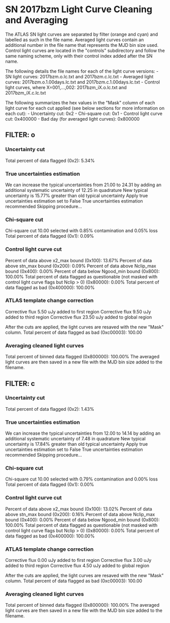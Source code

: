 # SN 2017bzm Light Curve Cleaning and Averaging

The ATLAS SN light curves are separated by filter (orange and cyan) and labelled as such in the file name. Averaged light curves contain an additional number in the file name that represents the MJD bin size used. Control light curves are located in the "controls" subdirectory and follow the same naming scheme, only with their control index added after the SN name.

The following details the file names for each of the light curve versions:
	- SN light curves: 2017bzm.o.lc.txt and 2017bzm.c.lc.txt
	- Averaged light curves: 2017bzm.o.1.00days.lc.txt and 2017bzm.c.1.00days.lc.txt
	- Control light curves, where X=001,...,002: 2017bzm_iX.o.lc.txt and 2017bzm_iX.c.lc.txt

The following summarizes the hex values in the "Mask" column of each light curve for each cut applied (see below sections for more information on each cut): 
	- Uncertainty cut: 0x2
	- Chi-square cut: 0x1
	- Control light curve cut: 0x400000
	- Bad day (for averaged light curves): 0x800000

## FILTER: o

### Uncertainty cut
Total percent of data flagged (0x2): 5.34%

### True uncertainties estimation
We can increase the typical uncertainties from 21.00 to 24.31 by adding an additional systematic uncertainty of 12.25 in quadrature
New typical uncertainty is 15.77% greater than old typical uncertainty
Apply true uncertainties estimation set to False
True uncertainties estimation recommended
Skipping procedure...

### Chi-square cut
Chi-square cut 10.00 selected with 0.85% contamination and 0.05% loss
Total percent of data flagged (0x1): 0.09%

### Control light curve cut
Percent of data above x2_max bound (0x100): 13.67%
Percent of data above stn_max bound (0x200): 0.09%
Percent of data above Nclip_max bound (0x400): 0.00%
Percent of data below Ngood_min bound (0x800): 100.00%
Total percent of data flagged as questionable (not masked with control light curve flags but Nclip > 0) (0x80000): 0.00%
Total percent of data flagged as bad (0x400000): 100.00%

### ATLAS template change correction
Corrective flux 5.50 uJy added to first region
Corrective flux 9.50 uJy added to third region
Corrective flux 23.50 uJy added to global region

After the cuts are applied, the light curves are resaved with the new "Mask" column.
Total percent of data flagged as bad (0xc00003): 100.00

### Averaging cleaned light curves
Total percent of binned data flagged (0x800000): 100.00%
The averaged light curves are then saved in a new file with the MJD bin size added to the filename.

## FILTER: c

### Uncertainty cut
Total percent of data flagged (0x2): 1.43%

### True uncertainties estimation
We can increase the typical uncertainties from 12.00 to 14.14 by adding an additional systematic uncertainty of 7.48 in quadrature
New typical uncertainty is 17.84% greater than old typical uncertainty
Apply true uncertainties estimation set to False
True uncertainties estimation recommended
Skipping procedure...

### Chi-square cut
Chi-square cut 10.00 selected with 0.79% contamination and 0.00% loss
Total percent of data flagged (0x1): 0.00%

### Control light curve cut
Percent of data above x2_max bound (0x100): 13.02%
Percent of data above stn_max bound (0x200): 0.16%
Percent of data above Nclip_max bound (0x400): 0.00%
Percent of data below Ngood_min bound (0x800): 100.00%
Total percent of data flagged as questionable (not masked with control light curve flags but Nclip > 0) (0x80000): 0.00%
Total percent of data flagged as bad (0x400000): 100.00%

### ATLAS template change correction
Corrective flux 0.00 uJy added to first region
Corrective flux 3.00 uJy added to third region
Corrective flux 4.50 uJy added to global region

After the cuts are applied, the light curves are resaved with the new "Mask" column.
Total percent of data flagged as bad (0xc00003): 100.00

### Averaging cleaned light curves
Total percent of binned data flagged (0x800000): 100.00%
The averaged light curves are then saved in a new file with the MJD bin size added to the filename.